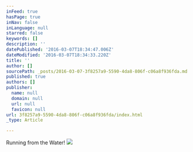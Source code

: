 ```yaml
---
inFeed: true
hasPage: true
inNav: false
inLanguage: null
starred: false
keywords: []
description: ''
datePublished: '2016-03-07T18:34:47.006Z'
dateModified: '2016-03-07T18:34:33.220Z'
title: ''
author: []
sourcePath: _posts/2016-03-07-3f8257a9-5590-4da8-806f-c06a8f936fda.md
published: true
authors: []
publisher:
  name: null
  domain: null
  url: null
  favicon: null
url: 3f8257a9-5590-4da8-806f-c06a8f936fda/index.html
_type: Article

---
```

Running from the Water!
![](https://the-grid-user-content.s3-us-west-2.amazonaws.com/63016434-41e1-4288-ae52-fdf3de7c6b19.jpg)